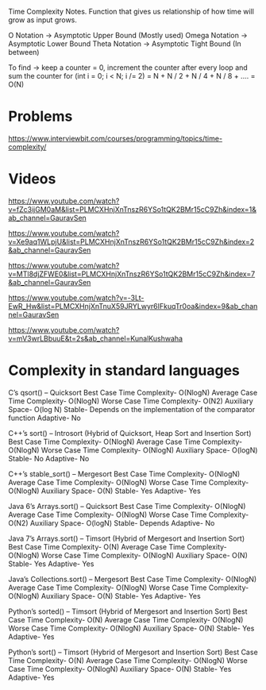 Time Complexity Notes.
Function that gives us relationship of how time will grow as input grows.

O Notation -> Asymptotic Upper Bound  (Mostly used)
Omega Notation -> Asymptotic Lower Bound
Theta Notation -> Asymptotic Tight Bound (In between)

To find -> keep a counter = 0, increment the counter after every loop and sum the counter
for (int i = 0; i < N; i /= 2) = N + N / 2 + N / 4 + N / 8 + .... = O(N)

# Problems
https://www.interviewbit.com/courses/programming/topics/time-complexity/

# Videos

https://www.youtube.com/watch?v=fZc3ijGM0aM&list=PLMCXHnjXnTnszR6YSo1tQK2BMr15cC9Zh&index=1&ab_channel=GauravSen

https://www.youtube.com/watch?v=Xe9aq1WLpjU&list=PLMCXHnjXnTnszR6YSo1tQK2BMr15cC9Zh&index=2&ab_channel=GauravSen

https://www.youtube.com/watch?v=MTl8djZFWE0&list=PLMCXHnjXnTnszR6YSo1tQK2BMr15cC9Zh&index=7&ab_channel=GauravSen

https://www.youtube.com/watch?v=-3Lt-EwR_Hw&list=PLMCXHnjXnTnuX59JRYLwyr6IFkuqTr0oa&index=9&ab_channel=GauravSen

https://www.youtube.com/watch?v=mV3wrLBbuuE&t=2s&ab_channel=KunalKushwaha

# Complexity in standard languages

C’s qsort() – Quicksort
    Best Case Time Complexity- O(NlogN)
    Average Case Time Complexity- O(NlogN)
    Worse Case Time Complexity- O(N2)
    Auxiliary Space- O(log N)
    Stable- Depends on the implementation of the comparator function
    Adaptive- No

C++’s sort() – Introsort (Hybrid of Quicksort, Heap Sort and Insertion Sort)
    Best Case Time Complexity- O(NlogN)
    Average Case Time Complexity- O(NlogN)
    Worse Case Time Complexity- O(NlogN)
    Auxiliary Space- O(logN)
    Stable- No
    Adaptive- No

C++’s stable_sort() – Mergesort
    Best Case Time Complexity- O(NlogN)
    Average Case Time Complexity- O(NlogN)
    Worse Case Time Complexity- O(NlogN)
    Auxiliary Space- O(N)
    Stable- Yes
    Adaptive- Yes

Java 6’s Arrays.sort() – Quicksort
    Best Case Time Complexity- O(NlogN)
    Average Case Time Complexity- O(NlogN)
    Worse Case Time Complexity- O(N2)
    Auxiliary Space- O(logN)
    Stable- Depends
    Adaptive- No

Java 7’s Arrays.sort() – Timsort (Hybrid of Mergesort and Insertion Sort)
    Best Case Time Complexity- O(N)
    Average Case Time Complexity- O(NlogN)
    Worse Case Time Complexity- O(NlogN)
    Auxiliary Space- O(N)
    Stable- Yes
    Adaptive- Yes

Java’s Collections.sort() – Mergesort
    Best Case Time Complexity- O(NlogN)
    Average Case Time Complexity- O(NlogN)
    Worse Case Time Complexity- O(NlogN)
    Auxiliary Space- O(N)
    Stable- Yes
    Adaptive- Yes

Python’s sorted() – Timsort (Hybrid of Mergesort and Insertion Sort)
    Best Case Time Complexity- O(N)
    Average Case Time Complexity- O(NlogN)
    Worse Case Time Complexity- O(NlogN)
    Auxiliary Space- O(N)
    Stable- Yes
    Adaptive- Yes

Python’s sort() – Timsort (Hybrid of Mergesort and Insertion Sort)
    Best Case Time Complexity- O(N)
    Average Case Time Complexity- O(NlogN)
    Worse Case Time Complexity- O(NlogN)
    Auxiliary Space- O(N)
    Stable- Yes
    Adaptive- Yes
